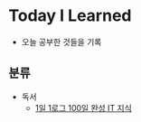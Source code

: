 # Today I Learned

- 오늘 공부한 것들을 기록

## 분류

- 독서
  - [1일 1로그 100일 완성 IT 지식](https://github.com/tada-js/today-i-learned/tree/main/Reading/1%EC%9D%BC_1%EB%A1%9C%EA%B7%B8_100%EC%9D%BC%EC%99%84%EC%84%B1_IT%EC%A7%80%EC%8B%9D)
